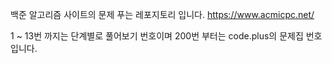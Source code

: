 백준 알고리즘 사이트의 문제 푸는 레포지토리 입니다.
https://www.acmicpc.net/

1 ~ 13번 까지는 단계별로 풀어보기 번호이며
200번 부터는 code.plus의 문제집 번호입니다.
